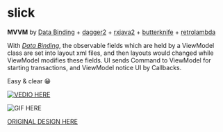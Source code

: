 # slick

**MVVM** by [Data Binding](https://developer.android.com/topic/libraries/data-binding/index.html) + [dagger2](https://google.github.io/dagger/) + [rxjava2](https://github.com/ReactiveX/RxJava) + [butterknife](http://jakewharton.github.io/butterknife/) + [retrolambda](https://github.com/orfjackal/retrolambda)

With *[Data Binding](https://developer.android.com/topic/libraries/data-binding/index.html)*, the observable fields which are held by a ViewModel class are set into layout xml files, and then layouts would changed while ViewModel modifies these fields. 
UI sends Command to ViewModel for starting transactions, and ViewModel notice UI by Callbacks. 

Easy & clear :grin:

[![VEDIO HERE](https://img.youtube.com/vi/FF0svQow2rM/0.jpg)](https://www.youtube.com/watch?v=FF0svQow2rM&feature=youtu.be)

![GIF HERE](https://github.com/chrisfang6/uploads/blob/master/slick/ezgif-2-01d4bcd2d8.gif?raw=true)

[ORIGINAL DESIGN HERE](https://www.uplabs.com/posts/restaurant-app-for-android)



